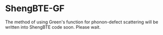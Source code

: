 # ShengBTE-GF
The method of using Green's function for phonon-defect scattering will be written into ShengBTE code soon. Please wait.
